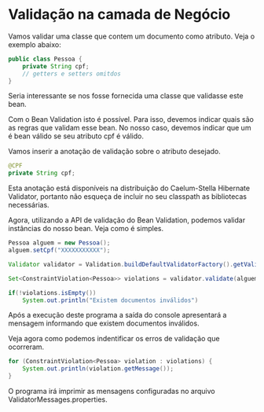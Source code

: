 # Validação na camada de Negócio

Vamos validar uma classe que contem um documento como atributo. Veja o exemplo abaixo:
```java
public class Pessoa {  
    private String cpf;  
    // getters e setters omitdos  
}  
```
Seria interessante se nos fosse fornecida uma classe que validasse este bean.

Com o Bean Validation isto é possível. Para isso, devemos indicar quais são as regras que validam esse bean. No nosso caso, devemos indicar que um é bean válido se seu atributo cpf é válido.

Vamos inserir a anotação de validação sobre o atributo desejado.
```java
@CPF 
private String cpf;
```

Esta anotação está disponíveis na distribuição do Caelum-Stella Hibernate Validator, portanto não esqueça de incluir no seu classpath as bibliotecas necessárias.

Agora, utilizando a API de validação do Bean Validation, podemos validar instâncias do nosso bean. Veja como é simples.
```java
Pessoa alguem = new Pessoa(); 
alguem.setCpf("XXXXXXXXXXX"); 

Validator validator = Validation.buildDefaultValidatorFactory().getValidator();

Set<ConstraintViolation<Pessoa>> violations = validator.validate(alguem);

if(!violations.isEmpty())
    System.out.println("Existem documentos inválidos")
```
Após a execução deste programa a saída do console apresentará a mensagem informando que existem documentos inválidos.

Veja agora como podemos indentificar os erros de validação que ocorreram.

```java
for (ConstraintViolation<Pessoa> violation : violations) {
    System.out.println(violation.getMessage());
}
```
O programa irá imprimir as mensagens configuradas no arquivo ValidatorMessages.properties.